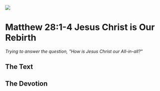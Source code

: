 <img class="intro-right" src="/images/art-matthew.jpg">

# Matthew 28:1-4 Jesus Christ is Our Rebirth

*Trying to answer the question, "How is Jesus Christ our All-in-all?"*

## The Text

## The Devotion